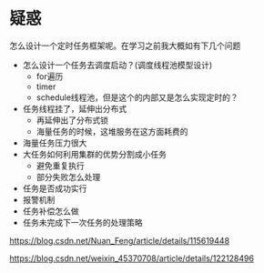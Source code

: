 # 疑惑

怎么设计一个定时任务框架呢。在学习之前我大概如有下几个问题

- 怎么设计一个任务去调度启动？(调度线程池模型设计)
  - for遍历
  - timer
  - schedule线程池，但是这个的内部又是怎么实现定时的？
- 任务线程挂了，延伸出分布式
  - 再延伸出了分布式锁
  - 海量任务的时候，这堆服务在这方面耗费的
- 海量任务压力很大
- 大任务如何利用集群的优势分割成小任务
  - 避免重复执行
  - 部分失败怎么处理
- 任务是否成功实行
- 报警机制
- 任务补偿怎么做
- 任务未完成下一次任务的处理策略

https://blog.csdn.net/Nuan_Feng/article/details/115619448

https://blog.csdn.net/weixin_45370708/article/details/122128496